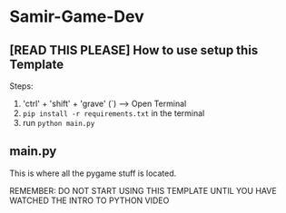 # Samir-Game-Dev

## [READ THIS PLEASE] How to use setup this Template

Steps:
1. 'ctrl' + 'shift' + 'grave' (`) --> Open Terminal
2. `pip install -r requirements.txt` in the terminal
3. run `python main.py`

## main.py

This is where all the pygame stuff is located. 

REMEMBER: DO NOT START USING THIS TEMPLATE UNTIL YOU HAVE WATCHED THE INTRO TO PYTHON VIDEO
